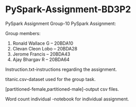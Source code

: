 # PySpark-Assignment-BD3P2
PySpark Assignment
 Group-10 PySpark Assignment:
 
Group members:

 1. Ronald Wallace G – 20BDA10
 2. Clevan Cleon Lobo – 20BDA28
 3. Jerome Francis – 20BDA43
 4. Ajay Bhargav R – 20BDA64


Instruction.txt-instructions regarding the assignment.

titanic.csv-dataset used for the group task.

[partitioned-female,partitioned-male]-output csv files.

Word count individual -notebook for individual assignment.
